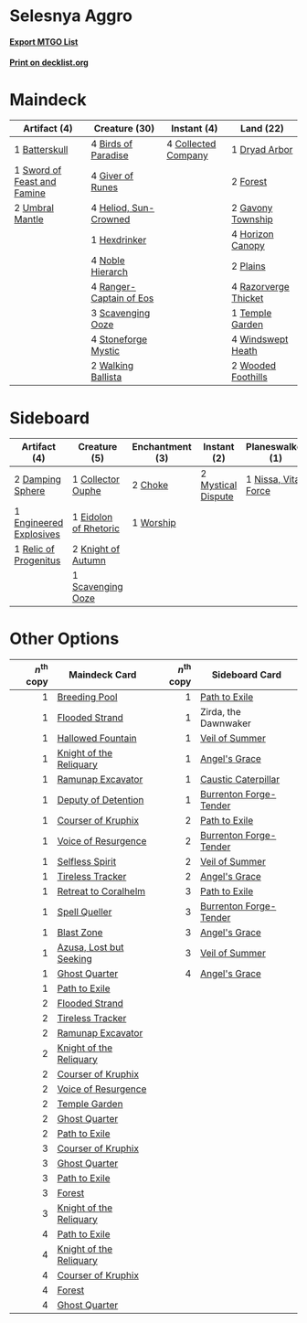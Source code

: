 # Selesnya Aggro

#### [Export MTGO List](../collection/Selesnya%20Aggro/Selesnya%20Aggro.txt)
#### [Print on decklist.org](http://decklist.org/?deckmain=1%09Batterskull%0A4%09Birds%20of%20Paradise%0A4%09Collected%20Company%0A1%09Dryad%20Arbor%0A2%09Forest%0A2%09Gavony%20Township%0A4%09Giver%20of%20Runes%0A4%09Heliod,%20Sun-Crowned%0A1%09Hexdrinker%0A4%09Horizon%20Canopy%0A4%09Noble%20Hierarch%0A2%09Plains%0A4%09Ranger-Captain%20of%20Eos%0A4%09Razorverge%20Thicket%0A3%09Scavenging%20Ooze%0A4%09Stoneforge%20Mystic%0A1%09Sword%20of%20Feast%20and%20Famine%0A1%09Temple%20Garden%0A2%09Umbral%20Mantle%0A2%09Walking%20Ballista%0A4%09Windswept%20Heath%0A2%09Wooded%20Foothills&deckside=2%09Choke%0A1%09Collector%20Ouphe%0A2%09Damping%20Sphere%0A1%09Eidolon%20of%20Rhetoric%0A1%09Engineered%20Explosives%0A2%09Knight%20of%20Autumn%0A2%09Mystical%20Dispute%0A1%09Nissa,%20Vital%20Force%0A1%09Relic%20of%20Progenitus%0A1%09Scavenging%20Ooze%0A1%09Worship)
# Maindeck

|                                             Artifact (4)                                             |                                          Creature (30)                                           |                                         Instant (4)                                          |                                           Land (22)                                           |
|------------------------------------------------------------------------------------------------------|--------------------------------------------------------------------------------------------------|----------------------------------------------------------------------------------------------|-----------------------------------------------------------------------------------------------|
|1 [Batterskull](http://gatherer.wizards.com/Pages/Card/Details.aspx?multiverseid=233055)              |4 [Birds of Paradise](http://gatherer.wizards.com/Pages/Card/Details.aspx?multiverseid=129906)    |4 [Collected Company](http://gatherer.wizards.com/Pages/Card/Details.aspx?multiverseid=394519)|1 [Dryad Arbor](http://gatherer.wizards.com/Pages/Card/Details.aspx?multiverseid=136196)       |
|1 [Sword of Feast and Famine](http://gatherer.wizards.com/Pages/Card/Details.aspx?multiverseid=214070)|4 [Giver of Runes](http://gatherer.wizards.com/Pages/Card/Details.aspx?multiverseid=463962)       |                                                                                              |2 [Forest](http://gatherer.wizards.com/Pages/Card/Details.aspx?multiverseid=439860)            |
|2 [Umbral Mantle](http://gatherer.wizards.com/Pages/Card/Details.aspx?multiverseid=153317)            |4 [Heliod, Sun-Crowned](http://gatherer.wizards.com/Pages/Card/Details.aspx?multiverseid=476269)  |                                                                                              |2 [Gavony Township](http://gatherer.wizards.com/Pages/Card/Details.aspx?multiverseid=233242)   |
|                                                                                                      |1 [Hexdrinker](http://gatherer.wizards.com/Pages/Card/Details.aspx?multiverseid=464117)           |                                                                                              |4 [Horizon Canopy](http://gatherer.wizards.com/Pages/Card/Details.aspx?multiverseid=409571)    |
|                                                                                                      |4 [Noble Hierarch](http://gatherer.wizards.com/Pages/Card/Details.aspx?multiverseid=179434)       |                                                                                              |2 [Plains](http://gatherer.wizards.com/Pages/Card/Details.aspx?multiverseid=439856)            |
|                                                                                                      |4 [Ranger-Captain of Eos](http://gatherer.wizards.com/Pages/Card/Details.aspx?multiverseid=463970)|                                                                                              |4 [Razorverge Thicket](http://gatherer.wizards.com/Pages/Card/Details.aspx?multiverseid=209407)|
|                                                                                                      |3 [Scavenging Ooze](http://gatherer.wizards.com/Pages/Card/Details.aspx?multiverseid=420783)      |                                                                                              |1 [Temple Garden](http://gatherer.wizards.com/Pages/Card/Details.aspx?multiverseid=405112)     |
|                                                                                                      |4 [Stoneforge Mystic](http://gatherer.wizards.com/Pages/Card/Details.aspx?multiverseid=198383)    |                                                                                              |4 [Windswept Heath](http://gatherer.wizards.com/Pages/Card/Details.aspx?multiverseid=405115)   |
|                                                                                                      |2 [Walking Ballista](http://gatherer.wizards.com/Pages/Card/Details.aspx?multiverseid=423848)     |                                                                                              |2 [Wooded Foothills](http://gatherer.wizards.com/Pages/Card/Details.aspx?multiverseid=405116)  |


# Sideboard

|                                          Artifact (4)                                           |                                          Creature (5)                                          |                                  Enchantment (3)                                  |                                         Instant (2)                                         |                                       Planeswalker (1)                                        |
|-------------------------------------------------------------------------------------------------|------------------------------------------------------------------------------------------------|-----------------------------------------------------------------------------------|---------------------------------------------------------------------------------------------|-----------------------------------------------------------------------------------------------|
|2 [Damping Sphere](http://gatherer.wizards.com/Pages/Card/Details.aspx?multiverseid=443101)      |1 [Collector Ouphe](http://gatherer.wizards.com/Pages/Card/Details.aspx?multiverseid=464107)    |2 [Choke](http://gatherer.wizards.com/Pages/Card/Details.aspx?multiverseid=45431)  |2 [Mystical Dispute](http://gatherer.wizards.com/Pages/Card/Details.aspx?multiverseid=473020)|1 [Nissa, Vital Force](http://gatherer.wizards.com/Pages/Card/Details.aspx?multiverseid=417736)|
|1 [Engineered Explosives](http://gatherer.wizards.com/Pages/Card/Details.aspx?multiverseid=50139)|1 [Eidolon of Rhetoric](http://gatherer.wizards.com/Pages/Card/Details.aspx?multiverseid=380409)|1 [Worship](http://gatherer.wizards.com/Pages/Card/Details.aspx?multiverseid=25553)|                                                                                             |                                                                                               |
|1 [Relic of Progenitus](http://gatherer.wizards.com/Pages/Card/Details.aspx?multiverseid=174824) |2 [Knight of Autumn](http://gatherer.wizards.com/Pages/Card/Details.aspx?multiverseid=452933)   |                                                                                   |                                                                                             |                                                                                               |
|                                                                                                 |1 [Scavenging Ooze](http://gatherer.wizards.com/Pages/Card/Details.aspx?multiverseid=420783)    |                                                                                   |                                                                                             |                                                                                               |


# Other Options

|*n*<sup>th</sup> copy|                                          Maindeck Card                                           |*n*<sup>th</sup> copy|                                         Sideboard Card                                          |
|--------------------:|--------------------------------------------------------------------------------------------------|--------------------:|-------------------------------------------------------------------------------------------------|
|                    1|[Breeding Pool](http://gatherer.wizards.com/Pages/Card/Details.aspx?multiverseid=97088)           |                    1|[Path to Exile](http://gatherer.wizards.com/Pages/Card/Details.aspx?multiverseid=220511)         |
|                    1|[Flooded Strand](http://gatherer.wizards.com/Pages/Card/Details.aspx?multiverseid=405098)         |                    1|Zirda, the Dawnwaker                                                                             |
|                    1|[Hallowed Fountain](http://gatherer.wizards.com/Pages/Card/Details.aspx?multiverseid=97071)       |                    1|[Veil of Summer](http://gatherer.wizards.com/Pages/Card/Details.aspx?multiverseid=466952)        |
|                    1|[Knight of the Reliquary](http://gatherer.wizards.com/Pages/Card/Details.aspx?multiverseid=189145)|                    1|[Angel's Grace](http://gatherer.wizards.com/Pages/Card/Details.aspx?multiverseid=370545)         |
|                    1|[Ramunap Excavator](http://gatherer.wizards.com/Pages/Card/Details.aspx?multiverseid=430818)      |                    1|[Caustic Caterpillar](http://gatherer.wizards.com/Pages/Card/Details.aspx?multiverseid=398409)   |
|                    1|[Deputy of Detention](http://gatherer.wizards.com/Pages/Card/Details.aspx?multiverseid=457309)    |                    1|[Burrenton Forge-Tender](http://gatherer.wizards.com/Pages/Card/Details.aspx?multiverseid=438580)|
|                    1|[Courser of Kruphix](http://gatherer.wizards.com/Pages/Card/Details.aspx?multiverseid=442153)     |                    2|[Path to Exile](http://gatherer.wizards.com/Pages/Card/Details.aspx?multiverseid=220511)         |
|                    1|[Voice of Resurgence](http://gatherer.wizards.com/Pages/Card/Details.aspx?multiverseid=368951)    |                    2|[Burrenton Forge-Tender](http://gatherer.wizards.com/Pages/Card/Details.aspx?multiverseid=438580)|
|                    1|[Selfless Spirit](http://gatherer.wizards.com/Pages/Card/Details.aspx?multiverseid=414332)        |                    2|[Veil of Summer](http://gatherer.wizards.com/Pages/Card/Details.aspx?multiverseid=466952)        |
|                    1|[Tireless Tracker](http://gatherer.wizards.com/Pages/Card/Details.aspx?multiverseid=409997)       |                    2|[Angel's Grace](http://gatherer.wizards.com/Pages/Card/Details.aspx?multiverseid=370545)         |
|                    1|[Retreat to Coralhelm](http://gatherer.wizards.com/Pages/Card/Details.aspx?multiverseid=402006)   |                    3|[Path to Exile](http://gatherer.wizards.com/Pages/Card/Details.aspx?multiverseid=220511)         |
|                    1|[Spell Queller](http://gatherer.wizards.com/Pages/Card/Details.aspx?multiverseid=414494)          |                    3|[Burrenton Forge-Tender](http://gatherer.wizards.com/Pages/Card/Details.aspx?multiverseid=438580)|
|                    1|[Blast Zone](http://gatherer.wizards.com/Pages/Card/Details.aspx?multiverseid=461171)             |                    3|[Angel's Grace](http://gatherer.wizards.com/Pages/Card/Details.aspx?multiverseid=370545)         |
|                    1|[Azusa, Lost but Seeking](http://gatherer.wizards.com/Pages/Card/Details.aspx?multiverseid=442150)|                    3|[Veil of Summer](http://gatherer.wizards.com/Pages/Card/Details.aspx?multiverseid=466952)        |
|                    1|[Ghost Quarter](http://gatherer.wizards.com/Pages/Card/Details.aspx?multiverseid=389534)          |                    4|[Angel's Grace](http://gatherer.wizards.com/Pages/Card/Details.aspx?multiverseid=370545)         |
|                    1|[Path to Exile](http://gatherer.wizards.com/Pages/Card/Details.aspx?multiverseid=220511)          |                     |                                                                                                 |
|                    2|[Flooded Strand](http://gatherer.wizards.com/Pages/Card/Details.aspx?multiverseid=405098)         |                     |                                                                                                 |
|                    2|[Tireless Tracker](http://gatherer.wizards.com/Pages/Card/Details.aspx?multiverseid=409997)       |                     |                                                                                                 |
|                    2|[Ramunap Excavator](http://gatherer.wizards.com/Pages/Card/Details.aspx?multiverseid=430818)      |                     |                                                                                                 |
|                    2|[Knight of the Reliquary](http://gatherer.wizards.com/Pages/Card/Details.aspx?multiverseid=189145)|                     |                                                                                                 |
|                    2|[Courser of Kruphix](http://gatherer.wizards.com/Pages/Card/Details.aspx?multiverseid=442153)     |                     |                                                                                                 |
|                    2|[Voice of Resurgence](http://gatherer.wizards.com/Pages/Card/Details.aspx?multiverseid=368951)    |                     |                                                                                                 |
|                    2|[Temple Garden](http://gatherer.wizards.com/Pages/Card/Details.aspx?multiverseid=405112)          |                     |                                                                                                 |
|                    2|[Ghost Quarter](http://gatherer.wizards.com/Pages/Card/Details.aspx?multiverseid=389534)          |                     |                                                                                                 |
|                    2|[Path to Exile](http://gatherer.wizards.com/Pages/Card/Details.aspx?multiverseid=220511)          |                     |                                                                                                 |
|                    3|[Courser of Kruphix](http://gatherer.wizards.com/Pages/Card/Details.aspx?multiverseid=442153)     |                     |                                                                                                 |
|                    3|[Ghost Quarter](http://gatherer.wizards.com/Pages/Card/Details.aspx?multiverseid=389534)          |                     |                                                                                                 |
|                    3|[Path to Exile](http://gatherer.wizards.com/Pages/Card/Details.aspx?multiverseid=220511)          |                     |                                                                                                 |
|                    3|[Forest](http://gatherer.wizards.com/Pages/Card/Details.aspx?multiverseid=439860)                 |                     |                                                                                                 |
|                    3|[Knight of the Reliquary](http://gatherer.wizards.com/Pages/Card/Details.aspx?multiverseid=189145)|                     |                                                                                                 |
|                    4|[Path to Exile](http://gatherer.wizards.com/Pages/Card/Details.aspx?multiverseid=220511)          |                     |                                                                                                 |
|                    4|[Knight of the Reliquary](http://gatherer.wizards.com/Pages/Card/Details.aspx?multiverseid=189145)|                     |                                                                                                 |
|                    4|[Courser of Kruphix](http://gatherer.wizards.com/Pages/Card/Details.aspx?multiverseid=442153)     |                     |                                                                                                 |
|                    4|[Forest](http://gatherer.wizards.com/Pages/Card/Details.aspx?multiverseid=439860)                 |                     |                                                                                                 |
|                    4|[Ghost Quarter](http://gatherer.wizards.com/Pages/Card/Details.aspx?multiverseid=389534)          |                     |                                                                                                 |

